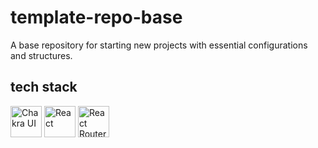 # template-repo-base
A base repository for starting new projects with essential configurations and structures.

## tech stack

<img src="https://github.com/user-attachments/assets/3a09c23c-5824-4d4a-a603-5a5e0dc58b15" alt="Chakra UI" width="50" height="50" />
<img src="https://github.com/user-attachments/assets/d882f602-d213-4df9-978c-b4a9db2a1ec3" alt="React" width="50" height="50" />
<img src="https://github.com/user-attachments/assets/cd2bd46e-76da-4aa0-8d81-50c629a40603" alt="React Router" width="50" height="50" />
